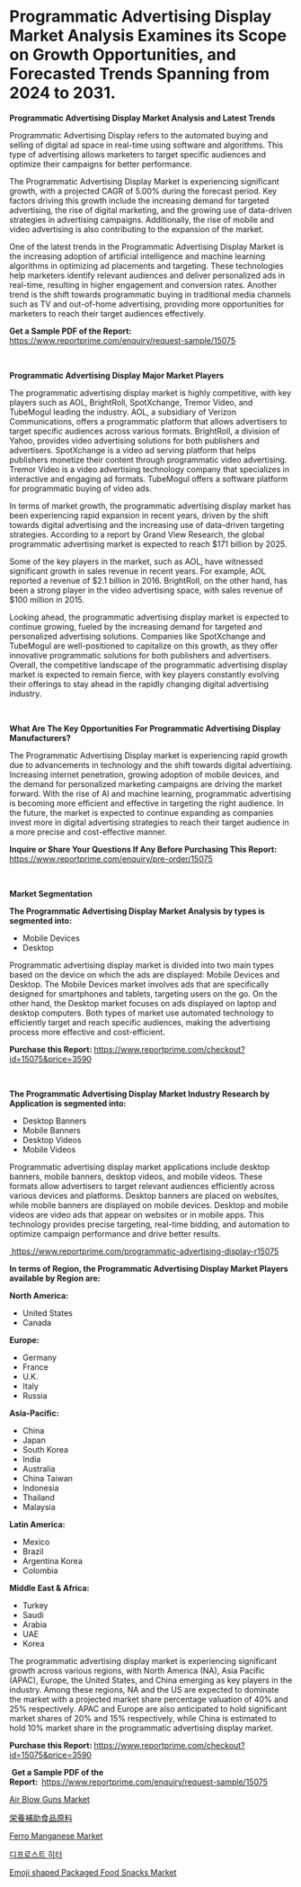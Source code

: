 <p><h1>Programmatic Advertising Display Market Analysis Examines its Scope on Growth Opportunities, and Forecasted Trends Spanning from 2024 to 2031.</h1></p><p><strong>Programmatic Advertising Display Market Analysis and Latest Trends</strong></p>
<p><p>Programmatic Advertising Display refers to the automated buying and selling of digital ad space in real-time using software and algorithms. This type of advertising allows marketers to target specific audiences and optimize their campaigns for better performance.</p><p>The Programmatic Advertising Display Market is experiencing significant growth, with a projected CAGR of 5.00% during the forecast period. Key factors driving this growth include the increasing demand for targeted advertising, the rise of digital marketing, and the growing use of data-driven strategies in advertising campaigns. Additionally, the rise of mobile and video advertising is also contributing to the expansion of the market.</p><p>One of the latest trends in the Programmatic Advertising Display Market is the increasing adoption of artificial intelligence and machine learning algorithms in optimizing ad placements and targeting. These technologies help marketers identify relevant audiences and deliver personalized ads in real-time, resulting in higher engagement and conversion rates. Another trend is the shift towards programmatic buying in traditional media channels such as TV and out-of-home advertising, providing more opportunities for marketers to reach their target audiences effectively.</p></p>
<p><strong>Get a Sample PDF of the Report:&nbsp;</strong> <a href="https://www.reportprime.com/enquiry/request-sample/15075">https://www.reportprime.com/enquiry/request-sample/15075</a></p>
<p>&nbsp;</p>
<p><strong>Programmatic Advertising Display Major Market Players</strong></p>
<p><p>The programmatic advertising display market is highly competitive, with key players such as AOL, BrightRoll, SpotXchange, Tremor Video, and TubeMogul leading the industry. AOL, a subsidiary of Verizon Communications, offers a programmatic platform that allows advertisers to target specific audiences across various formats. BrightRoll, a division of Yahoo, provides video advertising solutions for both publishers and advertisers. SpotXchange is a video ad serving platform that helps publishers monetize their content through programmatic video advertising. Tremor Video is a video advertising technology company that specializes in interactive and engaging ad formats. TubeMogul offers a software platform for programmatic buying of video ads.</p><p>In terms of market growth, the programmatic advertising display market has been experiencing rapid expansion in recent years, driven by the shift towards digital advertising and the increasing use of data-driven targeting strategies. According to a report by Grand View Research, the global programmatic advertising market is expected to reach $171 billion by 2025.</p><p>Some of the key players in the market, such as AOL, have witnessed significant growth in sales revenue in recent years. For example, AOL reported a revenue of $2.1 billion in 2016. BrightRoll, on the other hand, has been a strong player in the video advertising space, with sales revenue of $100 million in 2015.</p><p>Looking ahead, the programmatic advertising display market is expected to continue growing, fueled by the increasing demand for targeted and personalized advertising solutions. Companies like SpotXchange and TubeMogul are well-positioned to capitalize on this growth, as they offer innovative programmatic solutions for both publishers and advertisers. Overall, the competitive landscape of the programmatic advertising display market is expected to remain fierce, with key players constantly evolving their offerings to stay ahead in the rapidly changing digital advertising industry.</p></p>
<p>&nbsp;</p>
<p><strong>What Are The Key Opportunities For Programmatic Advertising Display Manufacturers?</strong></p>
<p><p>The Programmatic Advertising Display market is experiencing rapid growth due to advancements in technology and the shift towards digital advertising. Increasing internet penetration, growing adoption of mobile devices, and the demand for personalized marketing campaigns are driving the market forward. With the rise of AI and machine learning, programmatic advertising is becoming more efficient and effective in targeting the right audience. In the future, the market is expected to continue expanding as companies invest more in digital advertising strategies to reach their target audience in a more precise and cost-effective manner.</p></p>
<p><strong>Inquire or Share Your Questions If Any Before Purchasing This Report:</strong> <a href="https://www.reportprime.com/enquiry/pre-order/15075">https://www.reportprime.com/enquiry/pre-order/15075</a></p>
<p>&nbsp;</p>
<p><strong>Market Segmentation</strong></p>
<p><strong>The Programmatic Advertising Display Market Analysis by types is segmented into:</strong></p>
<p><ul><li>Mobile Devices</li><li>Desktop</li></ul></p>
<p><p>Programmatic advertising display market is divided into two main types based on the device on which the ads are displayed: Mobile Devices and Desktop. The Mobile Devices market involves ads that are specifically designed for smartphones and tablets, targeting users on the go. On the other hand, the Desktop market focuses on ads displayed on laptop and desktop computers. Both types of market use automated technology to efficiently target and reach specific audiences, making the advertising process more effective and cost-efficient.</p></p>
<p><strong>Purchase this Report:&nbsp;</strong><a href="https://www.reportprime.com/checkout?id=15075&price=3590">https://www.reportprime.com/checkout?id=15075&price=3590</a></p>
<p>&nbsp;</p>
<p><strong>The Programmatic Advertising Display Market Industry Research by Application is segmented into:</strong></p>
<p><ul><li>Desktop Banners</li><li>Mobile Banners</li><li>Desktop Videos</li><li>Mobile Videos</li></ul></p>
<p><p>Programmatic advertising display market applications include desktop banners, mobile banners, desktop videos, and mobile videos. These formats allow advertisers to target relevant audiences efficiently across various devices and platforms. Desktop banners are placed on websites, while mobile banners are displayed on mobile devices. Desktop and mobile videos are video ads that appear on websites or in mobile apps. This technology provides precise targeting, real-time bidding, and automation to optimize campaign performance and drive better results.</p></p>
<p><a href="https://www.reportprime.com/programmatic-advertising-display-r15075">&nbsp;https://www.reportprime.com/programmatic-advertising-display-r15075</a></p>
<p><strong>In terms of Region, the Programmatic Advertising Display Market Players available by Region are:</strong></p>
<p>
    <p> <strong> North America: </strong>
        <ul>
            <li>United States</li>
            <li>Canada</li>
        </ul>
        </p> 
    <p> <strong> Europe: </strong>
        <ul>
            <li>Germany</li>
            <li>France</li>
            <li>U.K.</li>
            <li>Italy</li>
            <li>Russia</li>
        </ul>
        </p> 
    <p> <strong> Asia-Pacific: </strong>
        <ul>
            <li>China</li>
            <li>Japan</li>
            <li>South Korea</li>
            <li>India</li>
            <li>Australia</li>
            <li>China Taiwan</li>
            <li>Indonesia</li>
            <li>Thailand</li>
            <li>Malaysia</li>
        </ul>
        </p> 
    <p> <strong> Latin America: </strong>
        <ul>
            <li>Mexico</li>
            <li>Brazil</li>
            <li>Argentina Korea</li>
            <li>Colombia</li>
        </ul>
        </p> 
    <p> <strong> Middle East & Africa: </strong>
        <ul>
            <li>Turkey</li>
            <li>Saudi</li>
            <li>Arabia</li>
            <li>UAE</li>
            <li>Korea</li>
        </ul>
    </p>
    </p>
<p><p>The programmatic advertising display market is experiencing significant growth across various regions, with North America (NA), Asia Pacific (APAC), Europe, the United States, and China emerging as key players in the industry. Among these regions, NA and the US are expected to dominate the market with a projected market share percentage valuation of 40% and 25% respectively. APAC and Europe are also anticipated to hold significant market shares of 20% and 15% respectively, while China is estimated to hold 10% market share in the programmatic advertising display market.</p></p>
<p><strong>Purchase this Report: </strong><a href="https://www.reportprime.com/checkout?id=15075&price=3590">https://www.reportprime.com/checkout?id=15075&price=3590</a></p>
<p>&nbsp;<strong>Get a Sample PDF of the Report:&nbsp;&nbsp;</strong><a href="https://www.reportprime.com/enquiry/request-sample/15075">https://www.reportprime.com/enquiry/request-sample/15075</a></p>
<p><strong></strong></p>
<p><p><a href="https://view.publitas.com/reportprime-1/air-blow-guns-market-furnishes-information-on-market-share-market-trends-and-market-growth/">Air Blow Guns Market</a></p><p><a href="https://medium.com/@tomienow6767d/%E9%A3%9F%E5%93%81%E3%82%B5%E3%83%97%E3%83%AA%E3%83%A1%E3%83%B3%E3%83%88%E5%8E%9F%E6%96%99%E5%B8%82%E5%A0%B4%E3%83%AC%E3%83%9D%E3%83%BC%E3%83%88%E3%81%AF-%E3%81%93%E3%81%AE%E5%B8%82%E5%A0%B4%E3%81%AE%E6%9C%80%E6%96%B0%E3%81%AE%E3%83%88%E3%83%AC%E3%83%B3%E3%83%89%E3%81%A8%E6%88%90%E9%95%B7%E6%A9%9F%E4%BC%9A%E3%82%92%E6%98%8E%E3%82%89%E3%81%8B%E3%81%AB%E3%81%97%E3%81%A6%E3%81%84%E3%81%BE%E3%81%99-218a5c5f762d">栄養補助食品原料</a></p><p><a href="https://www.linkedin.com/pulse/ferro-manganese-market-research-report-reveals-latest-njese?trackingId=agDZN15FVEW0MQP%2BjF18Gw%3D%3D">Ferro Manganese Market</a></p><p><a href="https://medium.com/@bud567768/%ED%95%B4%EB%8F%99-%ED%9E%88%ED%84%B0-%EC%8B%9C%EC%9E%A5-%EA%B7%9C%EB%AA%A8-%EC%97%B0%ED%8F%89%EA%B7%A0-%EC%84%B1%EC%9E%A5%EB%A5%A0-%ED%8A%B8%EB%A0%8C%EB%93%9C-2024-2030-2a12ab3dd3cc">디프로스트 히터</a></p><p><a href="https://medium.com/@obiemante_40648/emoji-shaped-packaged-food-snacks-market-research-report-its-history-and-forecast-2024-to-2031-8e70207ac0cf">Emoji shaped Packaged Food Snacks Market</a></p></p>